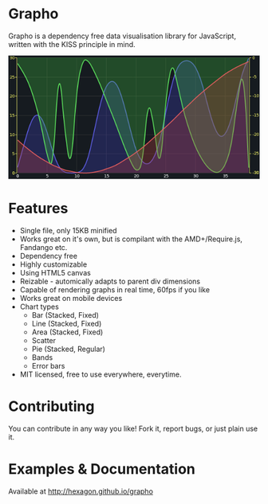 Grapho
======

Grapho is a dependency free data visualisation library for JavaScript, written with the KISS principle in mind.

![Grapho real time example](example.png)

Features
======
  * Single file, only 15KB minified
  * Works great on it's own, but is compilant with the AMD+/Require.js, Fandango etc.
  * Dependency free
  * Highly customizable
  * Using HTML5 canvas
  * Reizable - automically adapts to parent div dimensions
  * Capable of rendering graphs in real time, 60fps if you like
  * Works great on mobile devices
  * Chart types
    * Bar (Stacked, Fixed)
    * Line (Stacked, Fixed)
    * Area (Stacked, Fixed)
    * Scatter
    * Pie (Stacked, Regular)
    * Bands
    * Error bars
  * MIT licensed, free to use everywhere, everytime.

Contributing
======
You can contribute in any way you like! Fork it, report bugs, or just plain use it.

Examples & Documentation
======
Available at http://hexagon.github.io/grapho
